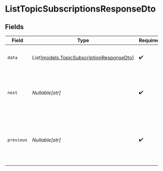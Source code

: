 # ListTopicSubscriptionsResponseDto


## Fields

| Field                                                                                  | Type                                                                                   | Required                                                                               | Description                                                                            |
| -------------------------------------------------------------------------------------- | -------------------------------------------------------------------------------------- | -------------------------------------------------------------------------------------- | -------------------------------------------------------------------------------------- |
| `data`                                                                                 | List[[models.TopicSubscriptionResponseDto](../models/topicsubscriptionresponsedto.md)] | :heavy_check_mark:                                                                     | List of returned Topic Subscriptions                                                   |
| `next`                                                                                 | *Nullable[str]*                                                                        | :heavy_check_mark:                                                                     | The cursor for the next page of results, or null if there are no more pages.           |
| `previous`                                                                             | *Nullable[str]*                                                                        | :heavy_check_mark:                                                                     | The cursor for the previous page of results, or null if this is the first page.        |